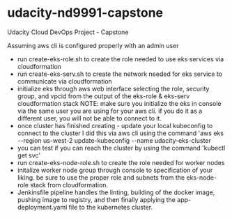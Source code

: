 # udacity-nd9991-capstone
Udacity Cloud DevOps Project - Capstone


Assuming aws cli is configured properly with an admin user

* run create-eks-role.sh to create the role needed to use eks services via cloudformation
* run create-eks-serv.sh to create the network needed for eks service to communicate via cloudformation
* initialize eks through aws web interface selecting the role, security group,  and vpcid from the output of the eks-role & eks-serv cloudformation stack
        NOTE: make sure you initialize the eks in console via the same user you are using for your aws cli. if you do it as a different user, you will not be able to connect to it.
* once cluster has finished creating - update your local kubeconfig to connect to the cluster
        I did this via aws cli using the command 'aws eks --region us-west-2 update-kubeconfig --name udacity-eks-cluster
* you can test if you can reach the cluster by using the command 'kubectl get svc'
* run create-eks-node-role.sh to create the role needed for worker nodes
* initalize worker node group through console to specification of your liking. be sure to use the proper role and subnets from the eks-node-role stack from cloudformation.
* Jenkinsfile pipeline handles the linting, building of the docker image, pushing image to registry, and then finally applying the app-deployment.yaml file to the kubernetes cluster.